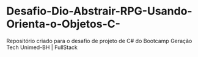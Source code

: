 # Desafio-Dio-Abstrair-RPG-Usando-Orienta-o-Objetos-C-
Repositório criado para o desafio de projeto de C# do Bootcamp Geração Tech Unimed-BH | FullStack
